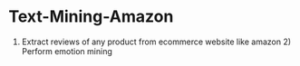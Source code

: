# Text-Mining-Amazon
1) Extract reviews of any product from ecommerce website like amazon 2) Perform emotion mining
